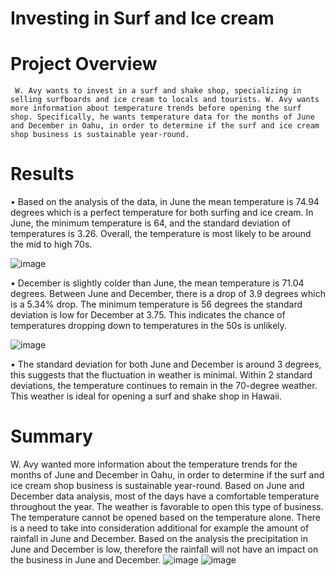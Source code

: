 # Investing in Surf and Ice cream
# Project Overview
     W. Avy wants to invest in a surf and shake shop, specializing in selling surfboards and ice cream to locals and tourists. W. Avy wants more information about temperature trends before opening the surf shop. Specifically, he wants temperature data for the months of June and December in Oahu, in order to determine if the surf and ice cream shop business is sustainable year-round.
# Results
•	Based on the analysis of the data, in June the mean temperature is 74.94 degrees which is a perfect temperature for both surfing and ice cream. In June, the minimum temperature is 64, and the standard deviation of temperatures is 3.26. Overall, the temperature is most likely to be around the mid to high 70s.

![image](https://user-images.githubusercontent.com/101475984/176231276-262c1fa7-82b3-4207-a00d-10111a504f26.png)
 
•	December is slightly colder than June, the mean temperature is 71.04 degrees.  Between June and December, there is a drop of 3.9 degrees which is a 5.34% drop. The minimum temperature is 56 degrees the standard deviation is low for December at 3.75. This indicates the chance of temperatures dropping down to temperatures in the 50s is unlikely. 

![image](https://user-images.githubusercontent.com/101475984/176231217-d1208b4d-aca9-4841-b605-df77015e20a0.png)
 
•	The standard deviation for both June and December is around 3 degrees, this suggests that the fluctuation in weather is minimal. Within 2 standard deviations, the temperature continues to remain in the 70-degree weather. This weather is ideal for opening a surf and shake shop in Hawaii.
# Summary 
W. Avy wanted more information about the temperature trends for the months of June and December in Oahu, in order to determine if the surf and ice cream shop business is sustainable year-round. Based on June and December data analysis, most of the days have a comfortable temperature throughout the year. The weather is favorable to open this type of business. The temperature cannot be opened based on the temperature alone. There is a need to take into consideration additional for example the amount of rainfall in June and December. Based on the analysis the precipitation in June and December is low, therefore the rainfall will not have an impact on the business in June and December.
 ![image](https://user-images.githubusercontent.com/101475984/176231360-d94a03df-1d0c-4731-ac79-628534583900.png)
  ![image](https://user-images.githubusercontent.com/101475984/176231393-e2b52f59-f367-4339-bccc-2587e288ac7f.png)
  
